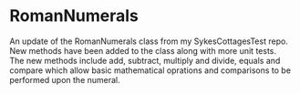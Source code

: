 # RomanNumerals
An update of the RomanNumerals class from my SykesCottagesTest repo. New methods have been added to the class along with more unit tests.<br />
The new methods include add, subtract, multiply and divide, equals and compare which allow basic mathematical oprations and comparisons to be performed upon the numeral.
